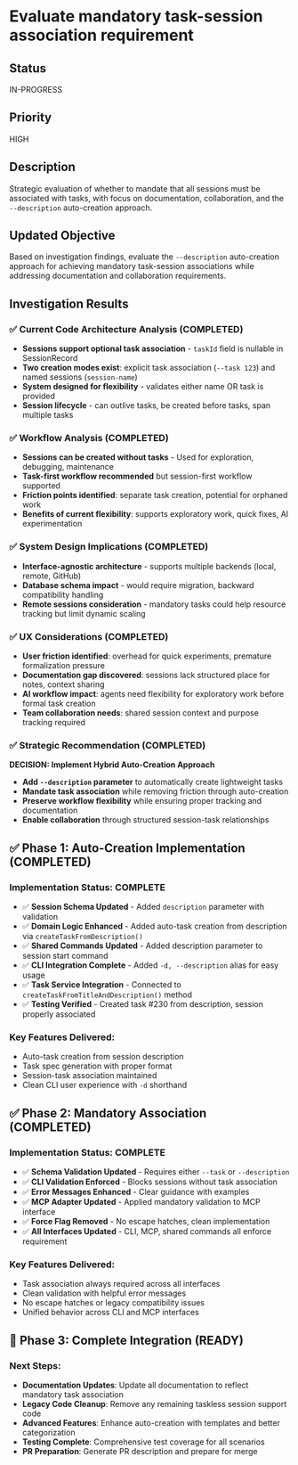 # Evaluate mandatory task-session association requirement

## Status

IN-PROGRESS

## Priority

HIGH

## Description

Strategic evaluation of whether to mandate that all sessions must be associated with tasks, with focus on documentation, collaboration, and the `--description` auto-creation approach.

## Updated Objective

Based on investigation findings, evaluate the `--description` auto-creation approach for achieving mandatory task-session associations while addressing documentation and collaboration requirements.

## Investigation Results

### ✅ Current Code Architecture Analysis (COMPLETED)

- **Sessions support optional task association** - `taskId` field is nullable in SessionRecord
- **Two creation modes exist**: explicit task association (`--task 123`) and named sessions (`session-name`)
- **System designed for flexibility** - validates either name OR task is provided
- **Session lifecycle** - can outlive tasks, be created before tasks, span multiple tasks

### ✅ Workflow Analysis (COMPLETED)

- **Sessions can be created without tasks** - Used for exploration, debugging, maintenance
- **Task-first workflow recommended** but session-first workflow supported
- **Friction points identified**: separate task creation, potential for orphaned work
- **Benefits of current flexibility**: supports exploratory work, quick fixes, AI experimentation

### ✅ System Design Implications (COMPLETED)

- **Interface-agnostic architecture** - supports multiple backends (local, remote, GitHub)
- **Database schema impact** - would require migration, backward compatibility handling
- **Remote sessions consideration** - mandatory tasks could help resource tracking but limit dynamic scaling

### ✅ UX Considerations (COMPLETED)

- **User friction identified**: overhead for quick experiments, premature formalization pressure
- **Documentation gap discovered**: sessions lack structured place for notes, context sharing
- **AI workflow impact**: agents need flexibility for exploratory work before formal task creation
- **Team collaboration needs**: shared session context and purpose tracking required

### ✅ Strategic Recommendation (COMPLETED)

**DECISION: Implement Hybrid Auto-Creation Approach**

- **Add `--description` parameter** to automatically create lightweight tasks
- **Mandate task association** while removing friction through auto-creation
- **Preserve workflow flexibility** while ensuring proper tracking and documentation
- **Enable collaboration** through structured session-task relationships

## ✅ Phase 1: Auto-Creation Implementation (COMPLETED)

### Implementation Status: COMPLETE

- ✅ **Session Schema Updated** - Added `description` parameter with validation
- ✅ **Domain Logic Enhanced** - Added auto-task creation from description via `createTaskFromDescription()`
- ✅ **Shared Commands Updated** - Added description parameter to session start command
- ✅ **CLI Integration Complete** - Added `-d, --description` alias for easy usage
- ✅ **Task Service Integration** - Connected to `createTaskFromTitleAndDescription()` method
- ✅ **Testing Verified** - Created task #230 from description, session properly associated

### Key Features Delivered:
- Auto-task creation from session description
- Task spec generation with proper format
- Session-task association maintained
- Clean CLI user experience with `-d` shorthand

## ✅ Phase 2: Mandatory Association (COMPLETED)

### Implementation Status: COMPLETE

- ✅ **Schema Validation Updated** - Requires either `--task` or `--description`
- ✅ **CLI Validation Enforced** - Blocks sessions without task association
- ✅ **Error Messages Enhanced** - Clear guidance with examples
- ✅ **MCP Adapter Updated** - Applied mandatory validation to MCP interface
- ✅ **Force Flag Removed** - No escape hatches, clean implementation
- ✅ **All Interfaces Updated** - CLI, MCP, shared commands all enforce requirement

### Key Features Delivered:
- Task association always required across all interfaces
- Clean validation with helpful error messages
- No escape hatches or legacy compatibility issues
- Unified behavior across CLI and MCP interfaces

## 🎯 Phase 3: Complete Integration (READY)

### Next Steps:
- **Documentation Updates**: Update all documentation to reflect mandatory task association
- **Legacy Code Cleanup**: Remove any remaining taskless session support code
- **Advanced Features**: Enhance auto-creation with templates and better categorization
- **Testing Complete**: Comprehensive test coverage for all scenarios
- **PR Preparation**: Generate PR description and prepare for merge
